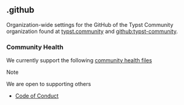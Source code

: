 ## .github
Organization-wide settings for the GitHub of the Typst Community organization found at [typst.community](https://typst.community) and [github:typst-community](https://github.com/typst-community).

### Community Health
We currently support the following [community health files](https://docs.github.com/en/communities/setting-up-your-project-for-healthy-contributions/creating-a-default-community-health-file)
> [!NOTE]
> We are open to supporting others

- [Code of Conduct](CODE_OF_CONDUCT.md)